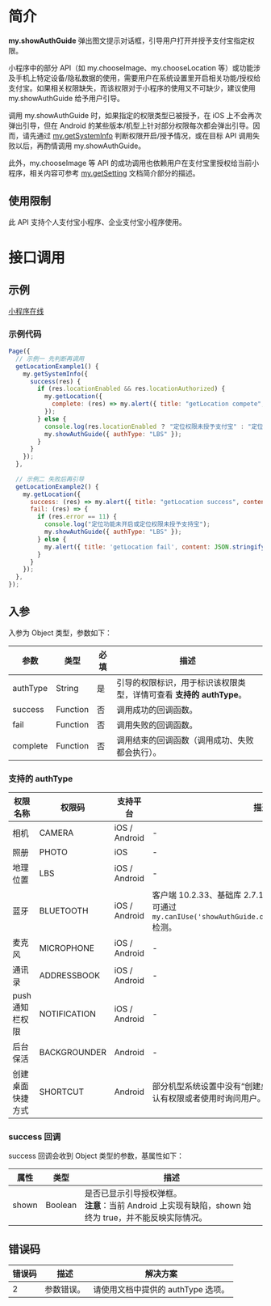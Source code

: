 # 简介

**my.showAuthGuide** 弹出图文提示对话框，引导用户打开并授予支付宝指定权限。

小程序中的部分 API（如 my.chooseImage、my.chooseLocation 等）或功能涉及手机上特定设备/隐私数据的使用，需要用户在系统设置里开启相关功能/授权给支付宝。如果相关权限缺失，而该权限对于小程序的使用又不可缺少，建议使用 my.showAuthGuide 给予用户引导。

调用 my.showAuthGuide 时，如果指定的权限类型已被授予，在 iOS 上不会再次弹出引导，但在 Android 的某些版本/机型上针对部分权限每次都会弹出引导。因而，请先通过 [my.getSystemInfo](https://opendocs.alipay.com/mini/api/system-info) 判断权限开启/授予情况，或在目标 API 调用失败以后，再酌情调用 my.showAuthGuide。

此外，my.chooseImage 等 API 的成功调用也依赖用户在支付宝里授权给当前小程序，相关内容可参考 [my.getSetting](https://opendocs.alipay.com/mini/api/xmk3ml) 文档简介部分的描述。

## 使用限制

此 API 支持个人支付宝小程序、企业支付宝小程序使用。

# 接口调用

## 示例

[小程序在线](https://opendocs.alipay.com/openbox/mini/opendocs/show-auth-guide?view=preview&defaultPage=pages/index/index&defaultOpenedFiles=pages/index/index&theme=light)

### 示例代码

```javascript
Page({
  // 示例一 先判断再调用
  getLocationExample1() {
    my.getSystemInfo({
      success(res) {
        if (res.locationEnabled && res.locationAuthorized) {
          my.getLocation({
            complete: (res) => my.alert({ title: "getLocation compete", content: JSON.stringify(res)}),
          });
        } else {
          console.log(res.locationEnabled ？ "定位权限未授予支付宝" : "定位功能未开启");
          my.showAuthGuide({ authType: "LBS" });
        }
      }
    });
  },
  
  // 示例二 失败后再引导
  getLocationExample2() {
    my.getLocation({
      success: (res) => my.alert({ title: "getLocation success", content: JSON.stringify(res) }),
      fail: (res) => {
        if (res.error == 11) {
          console.log("定位功能未开启或定位权限未授予支持宝");
          my.showAuthGuide({ authType: "LBS" });
        } else {
          my.alert({ title: 'getLocation fail', content: JSON.stringify(res) });
        }
      }
    });
  },
});
```

## 入参

入参为 Object 类型，参数如下：

| **参数** | **类型** | **必填** | **描述** |
| --- | --- | --- | --- |
| authType | String | 是 | 引导的权限标识，用于标识该权限类型，详情可查看 **支持的 authType**。 |
| success | Function | 否 | 调用成功的回调函数。 |
| fail | Function | 否 | 调用失败的回调函数。 |
| complete | Function | 否 | 调用结束的回调函数（调用成功、失败都会执行）。 |

### 支持的 authType

| **权限名称** | **权限码** | **支持平台** | **描述** |
| --- | --- | --- | --- |
| 相机 | CAMERA | iOS / Android | - |
| 照册 | PHOTO | iOS | - |
| 地理位置 | LBS | iOS / Android | - |
| 蓝牙 | BLUETOOTH | iOS / Android | 客户端 10.2.33、基础库 2.7.10 开始支持。<br />可通过 `my.canIUse('showAuthGuide.object.authType.BLUETOOTH')` 检测。 |
| 麦克风 | MICROPHONE | iOS / Android | - |
| 通讯录 | ADDRESSBOOK | iOS / Android | - |
| push 通知栏权限 | NOTIFICATION | iOS / Android | - |
| 后台保活 | BACKGROUNDER | Android | - |
| 创建桌面快捷方式 | SHORTCUT | Android | 部分机型系统设置中没有“创建桌面快捷方式”选项，一般为默认有权限或者使用时询问用户。 |

### success 回调

success 回调会收到 Object 类型的参数，基属性如下：

| **属性** | **类型** | **描述** |
| --- | --- | --- |
| shown | Boolean | 是否已显示引导授权弹框。<br>**注意**：当前 Android 上实现有缺陷，shown 始终为 true，并不能反映实际情况。 |

## 错误码

| **错误码** | **描述**   | **解决方案**                       |
| ---------- | ---------- | ---------------------------------- |
| 2          | 参数错误。 | 请使用文档中提供的 authType 选项。 |
